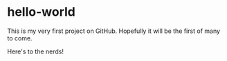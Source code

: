 # hello-world

This is my very first project on GitHub. Hopefully it will be the first of many to come.

Here's to the nerds!
